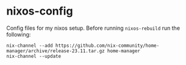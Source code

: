 # nixos-config
Config files for my nixos setup.
Before running `nixos-rebuild` run the following:
```
nix-channel --add https://github.com/nix-community/home-manager/archive/release-23.11.tar.gz home-manager
nix-channel --update
```
